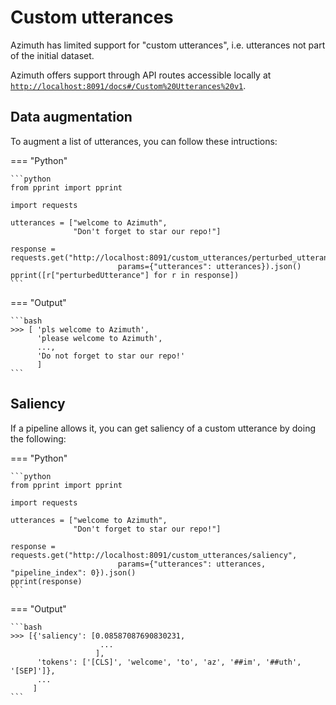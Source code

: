 # Custom utterances

Azimuth has limited support for "custom utterances", i.e. utterances not part of the initial dataset.

Azimuth offers support through API routes accessible locally at [`http://localhost:8091/docs#/Custom%20Utterances%20v1`](http://localhost:8091/docs#/Custom%20Utterances%20v1).

## Data augmentation

To augment a list of utterances, you can follow these intructions:

=== "Python"

    ```python
    from pprint import pprint

    import requests

    utterances = ["welcome to Azimuth",
                  "Don't forget to star our repo!"]

    response = requests.get("http://localhost:8091/custom_utterances/perturbed_utterances",
                            params={"utterances": utterances}).json()
    pprint([r["perturbedUtterance"] for r in response])
    ```

=== "Output"

    ```bash
    >>> [ 'pls welcome to Azimuth',
          'please welcome to Azimuth',
          ...,
          'Do not forget to star our repo!'
          ]
    ```

## Saliency

If a pipeline allows it, you can get saliency of a custom utterance by doing the following:

=== "Python"

    ```python
    from pprint import pprint

    import requests

    utterances = ["welcome to Azimuth",
                  "Don't forget to star our repo!"]

    response = requests.get("http://localhost:8091/custom_utterances/saliency",
                            params={"utterances": utterances, "pipeline_index": 0}).json()
    pprint(response)
    ```

=== "Output"

    ```bash
    >>> [{'saliency': [0.08587087690830231,
                        ...
                       ],
          'tokens': ['[CLS]', 'welcome', 'to', 'az', '##im', '##uth', '[SEP]']},
          ...
         ]
    ```